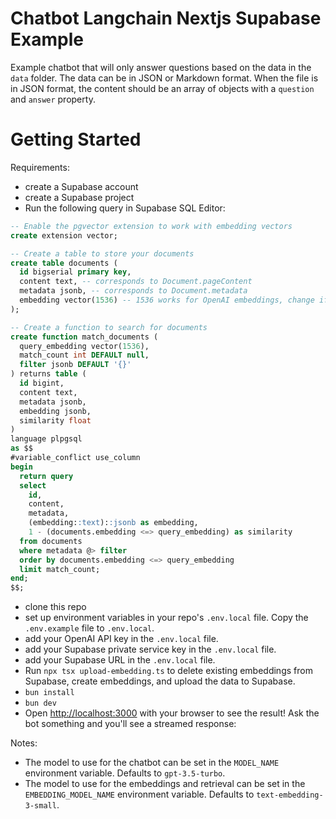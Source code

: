 # Chatbot Langchain Nextjs Supabase Example

Example chatbot that will only answer questions based on the data in the `data` folder. The data can be in JSON or Markdown format. When the file is in JSON format, the content should be an array of objects with a `question` and `answer` property.

# Getting Started

Requirements:

- create a Supabase account
- create a Supabase project
- Run the following query in Supabase SQL Editor:

```sql
-- Enable the pgvector extension to work with embedding vectors
create extension vector;

-- Create a table to store your documents
create table documents (
  id bigserial primary key,
  content text, -- corresponds to Document.pageContent
  metadata jsonb, -- corresponds to Document.metadata
  embedding vector(1536) -- 1536 works for OpenAI embeddings, change if needed
);

-- Create a function to search for documents
create function match_documents (
  query_embedding vector(1536),
  match_count int DEFAULT null,
  filter jsonb DEFAULT '{}'
) returns table (
  id bigint,
  content text,
  metadata jsonb,
  embedding jsonb,
  similarity float
)
language plpgsql
as $$
#variable_conflict use_column
begin
  return query
  select
    id,
    content,
    metadata,
    (embedding::text)::jsonb as embedding,
    1 - (documents.embedding <=> query_embedding) as similarity
  from documents
  where metadata @> filter
  order by documents.embedding <=> query_embedding
  limit match_count;
end;
$$;
```

- clone this repo
- set up environment variables in your repo's `.env.local` file. Copy the `.env.example` file to `.env.local`.
- add your OpenAI API key in the `.env.local` file.
- add your Supabase private service key in the `.env.local` file.
- add your Supabase URL in the `.env.local` file.
- Run `npx tsx upload-embedding.ts` to delete existing embeddings from Supabase, create embeddings, and upload the data to Supabase.
- `bun install`
- `bun dev`
- Open [http://localhost:3000](http://localhost:3000) with your browser to see the result! Ask the bot something and you'll see a streamed response:

Notes:

- The model to use for the chatbot can be set in the `MODEL_NAME` environment variable. Defaults to `gpt-3.5-turbo`.
- The model to use for the embeddings and retrieval can be set in the `EMBEDDING_MODEL_NAME` environment variable. Defaults to `text-embedding-3-small`.
